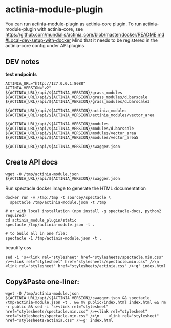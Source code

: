 # actinia-module-plugin

You can run actinia-module-plugin as actinia-core plugin.
To run actinia-module-plugin with actinia-core, see https://github.com/mundialis/actinia_core/blob/master/docker/README.md#Local-dev-setup-with-docker
Mind that it needs to be registered in the actinia-core config under API.plugins

## DEV notes

__test endpoints__
```
ACTINIA_URL="http://127.0.0.1:8088"
ACTINIA_VERSION="v2"
${ACTINIA_URL}/api/${ACTINIA_VERSION}/grass_modules
${ACTINIA_URL}/api/${ACTINIA_VERSION}/grass_modules/d.barscale
${ACTINIA_URL}/api/${ACTINIA_VERSION}/grass_modules/d.barscale3

${ACTINIA_URL}/api/${ACTINIA_VERSION}/actinia_modules
${ACTINIA_URL}/api/${ACTINIA_VERSION}/actinia_modules/vector_area

${ACTINIA_URL}/api/${ACTINIA_VERSION}/modules
${ACTINIA_URL}/api/${ACTINIA_VERSION}/modules/d.barscale
${ACTINIA_URL}/api/${ACTINIA_VERSION}/modules/vector_area
${ACTINIA_URL}/api/${ACTINIA_VERSION}/modules/vector_area5

${ACTINIA_URL}/api/${ACTINIA_VERSION}/swagger.json

```

## Create API docs
```
wget -O /tmp/actinia-module.json ${ACTINIA_URL}/api/${ACTINIA_VERSION}/swagger.json
```
Run spectacle docker image to generate the HTML documentation
```
docker run -v /tmp:/tmp -t sourcey/spectacle \
  spectacle /tmp/actinia-module.json -t /tmp

# or with local installation (npm install -g spectacle-docs, python2 required)
cd actinia_module_plugin/static
spectacle /tmp/actinia-module.json -t .

# to build all in one file:
spectacle -1 /tmp/actinia-module.json -t .
```
beautify css
```
sed -i 's+<link rel="stylesheet" href="stylesheets/spectacle.min.css" />+<link rel="stylesheet" href="stylesheets/spectacle.min.css" />\n    <link rel="stylesheet" href="stylesheets/actinia.css" />+g' index.html
```


## Copy&Paste one-liner:
```
wget -O /tmp/actinia-module.json ${ACTINIA_URL}/api/${ACTINIA_VERSION}/swagger.json && spectacle /tmp/actinia-module.json -t . && mv public/index.html index.html && rm -r public && sed -i 's+<link rel="stylesheet" href="stylesheets/spectacle.min.css" />+<link rel="stylesheet" href="stylesheets/spectacle.min.css" />\n    <link rel="stylesheet" href="stylesheets/actinia.css" />+g' index.html
```
